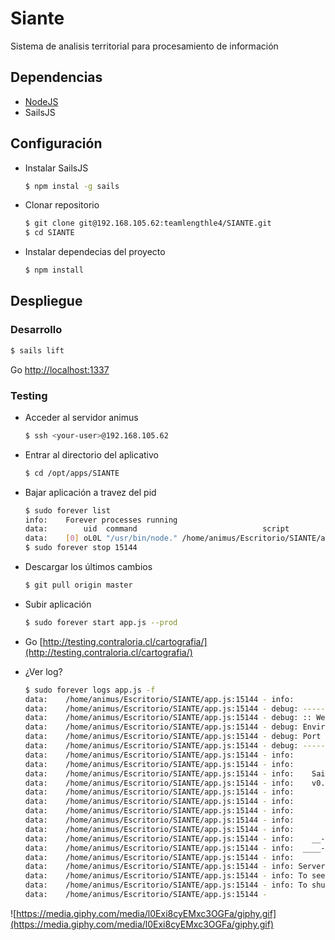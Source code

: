 # Siante

Sistema de analisis territorial para procesamiento de información

## Dependencias 

- [NodeJS](https://nodejs.org/en/download/)
- SailsJS

## Configuración

- Instalar SailsJS

  ```bash
  $ npm instal -g sails
  ```
 
- Clonar repositorio

  ```bash
  $ git clone git@192.168.105.62:teamlengthle4/SIANTE.git
  $ cd SIANTE
  ```

- Instalar dependecias del proyecto

  ```bash
  $ npm install
  ```
  
## Despliegue
  
### Desarrollo

  ```bash
  $ sails lift
  ```

Go [http://localhost:1337](http://localhost:1337)
  
### Testing

- Acceder al servidor animus

  ```bash
  $ ssh <your-user>@192.168.105.62
  ```

- Entrar al directorio del aplicativo

  ```bash
  $ cd /opt/apps/SIANTE
  ```

- Bajar aplicación a travez del pid

  ```bash
  $ sudo forever list
  info:    Forever processes running
  data:        uid  command                            script           forever    pid   id logfile                                   uptime
  data:    [0] oL0L "/usr/bin/node." /home/animus/Escritorio/SIANTE/app.js 22304   15144    /home/animus/.forever/oL0L.log 0:0:0:31.642
  $ sudo forever stop 15144
  ```

- Descargar los últimos cambios

  ```bash
  $ git pull origin master
  ```
  
- Subir aplicación

  ```bash
  $ sudo forever start app.js --prod
  ```
  
- Go [http://testing.contraloria.cl/cartografia/](http://testing.contraloria.cl/cartografia/)
- ¿Ver log?
 
  ```bash
  $ sudo forever logs app.js -f
  data:    /home/animus/Escritorio/SIANTE/app.js:15144 - info:
  data:    /home/animus/Escritorio/SIANTE/app.js:15144 - debug: --------------------------------------------------------
  data:    /home/animus/Escritorio/SIANTE/app.js:15144 - debug: :: Wed Jun 21 2017 18:42:45 GMT-0400 (Hora est. Sudamérica Pacífico)
  data:    /home/animus/Escritorio/SIANTE/app.js:15144 - debug: Environment : development
  data:    /home/animus/Escritorio/SIANTE/app.js:15144 - debug: Port        : 1337
  data:    /home/animus/Escritorio/SIANTE/app.js:15144 - debug: --------------------------------------------------------
  data:    /home/animus/Escritorio/SIANTE/app.js:15144 - info:                .-..-.
  data:    /home/animus/Escritorio/SIANTE/app.js:15144 - info:
  data:    /home/animus/Escritorio/SIANTE/app.js:15144 - info:    Sails              <|    .-..-.
  data:    /home/animus/Escritorio/SIANTE/app.js:15144 - info:    v0.11.5             |\
  data:    /home/animus/Escritorio/SIANTE/app.js:15144 - info:                       /|.\
  data:    /home/animus/Escritorio/SIANTE/app.js:15144 - info:                      / || \
  data:    /home/animus/Escritorio/SIANTE/app.js:15144 - info:                    ,'  |'  \
  data:    /home/animus/Escritorio/SIANTE/app.js:15144 - info:                 .-'.-==|/_--'
  data:    /home/animus/Escritorio/SIANTE/app.js:15144 - info:                 `--'-------'
  data:    /home/animus/Escritorio/SIANTE/app.js:15144 - info:    __---___--___---___--___---___--___
  data:    /home/animus/Escritorio/SIANTE/app.js:15144 - info:  ____---___--___---___--___---___--___-__
  data:    /home/animus/Escritorio/SIANTE/app.js:15144 - info:
  data:    /home/animus/Escritorio/SIANTE/app.js:15144 - info: Server lifted in `D:\Usuarios\sgonzalezvi\Documents\GeoPortal\SIANTE`
  data:    /home/animus/Escritorio/SIANTE/app.js:15144 - info: To see your app, visit http://localhost:1337
  data:    /home/animus/Escritorio/SIANTE/app.js:15144 - info: To shut down Sails, press <CTRL> + C at any time.
  data:    /home/animus/Escritorio/SIANTE/app.js:15144 -
  ```
  
![https://media.giphy.com/media/l0Exi8cyEMxc3OGFa/giphy.gif](https://media.giphy.com/media/l0Exi8cyEMxc3OGFa/giphy.gif)